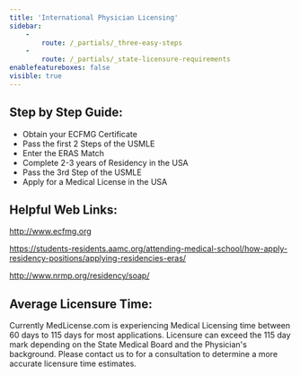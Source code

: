 ```yaml
---
title: 'International Physician Licensing'
sidebar:
    -
        route: /_partials/_three-easy-steps
    -
        route: /_partials/_state-licensure-requirements
enablefeatureboxes: false
visible: true
---
```


<h2 id="mcetoc_1cec9qtaa0">Step by Step Guide:</h2>
<ul>
<li>Obtain your ECFMG Certificate</li>
<li>Pass the first 2 Steps of the USMLE</li>
<li>Enter the ERAS Match</li>
<li>Complete 2-3 years of Residency in the USA</li>
<li>Pass the 3rd Step of the USMLE</li>
<li>Apply for a Medical License in the USA</li>
</ul>
<h2 id="mcetoc_1cec9qtaa1">Helpful Web Links:</h2>
<p><a href="https://www.ecfmg.org/">http://www.ecfmg.org</a></p>
<p><a href="https://students-residents.aamc.org/applying-residency/applying-residencies-eras/">https://students-residents.aamc.org/attending-medical-school/how-apply-residency-positions/applying-residencies-eras/</a></p>
<p><a href="http://www.nrmp.org/soap-applicants-video/">http://www.nrmp.org/residency/soap/</a></p>
<h2 id="mcetoc_1cec9qtaa2">Average Licensure Time:</h2>
<p>Currently MedLicense.com is experiencing Medical Licensing time between 60 days to 115 days for most applications. Licensure can exceed the 115 day mark depending on the State Medical Board and the Physician's background. Please contact us to for a consultation to determine a more accurate licensure time estimates.</p>